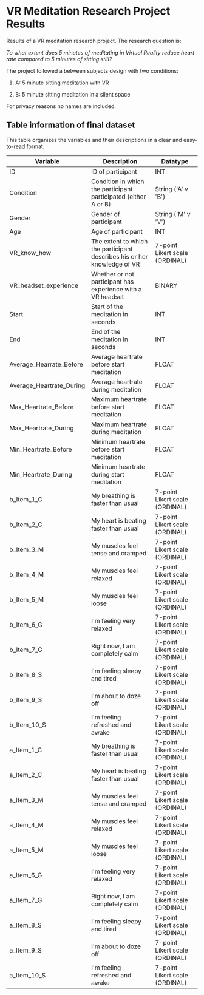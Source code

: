 # VR Meditation Research Project Results

Results of a VR meditation research project. The research question is:

*To what extent does 5 minutes of meditating in Virtual Reality reduce heart rate compared to 5 minutes of sitting still?*

The project followed a between subjects design with two conditions:

1. A: 5 minute sitting meditation with VR

2. B: 5 minute sitting meditation in a silent space

For privacy reasons no names are included.

## Table information of final dataset

This table organizes the variables and their descriptions in a clear and easy-to-read format.

| Variable                 | Description                                                              | Datatype                       |
| ------------------------ | ------------------------------------------------------------------------ | ------------------------------ |
| ID                       | ID of participant                                                        | INT                            |
| Condition                | Condition in which the participant participated (either A or B)          | String ('A' v 'B')             |
| Gender                   | Gender of participant                                                    | String ('M' v 'V')             |
| Age                      | Age of participant                                                       | INT                            |
| VR_know_how              | The extent to which the participant describes his or her knowledge of VR | 7-point Likert scale (ORDINAL) |
| VR_headset_experience    | Whether or not participant has experience with a VR headset              | BINARY                         |
| Start                    | Start of the meditation in seconds                                       | INT                            |
| End                      | End of the meditation in seconds                                         | INT                            |
| Average_Hearrate_Before  | Average heartrate before start meditation                                | FLOAT                          |
| Average_Heartrate_During | Average heartrate during meditation                                      | FLOAT                          |
| Max_Heartrate_Before     | Maximum heartrate before start meditation                                | FLOAT                          |
| Max_Heartrate_During     | Maximum heartrate during meditation                                      | FLOAT                          |
| Min_Heartrate_Before     | Minimum heartrate before start meditation                                | FLOAT                          |
| Min_Heartrate_During     | Minimum heartrate during start meditation                                | FLOAT                          |
| b_Item_1_C               | My breathing is faster than usual                                        | 7-point Likert scale (ORDINAL) |
| b_Item_2_C               | My heart is beating faster than usual                                    | 7-point Likert scale (ORDINAL) |
| b_Item_3_M               | My muscles feel tense and cramped                                        | 7-point Likert scale (ORDINAL) |
| b_Item_4_M               | My muscles feel relaxed                                                  | 7-point Likert scale (ORDINAL) |
| b_Item_5_M               | My muscles feel loose                                                    | 7-point Likert scale (ORDINAL) |
| b_Item_6_G               | I'm feeling very relaxed                                                 | 7-point Likert scale (ORDINAL) |
| b_Item_7_G               | Right now, I am completely calm                                          | 7-point Likert scale (ORDINAL) |
| b_Item_8_S               | I'm feeling sleepy and tired                                             | 7-point Likert scale (ORDINAL) |
| b_Item_9_S               | I'm about to doze off                                                    | 7-point Likert scale (ORDINAL) |
| b_Item_10_S              | I'm feeling refreshed and awake                                          | 7-point Likert scale (ORDINAL) |
| a_Item_1_C               | My breathing is faster than usual                                        | 7-point Likert scale (ORDINAL) |
| a_Item_2_C               | My heart is beating faster than usual                                    | 7-point Likert scale (ORDINAL) |
| a_Item_3_M               | My muscles feel tense and cramped                                        | 7-point Likert scale (ORDINAL) |
| a_Item_4_M               | My muscles feel relaxed                                                  | 7-point Likert scale (ORDINAL) |
| a_Item_5_M               | My muscles feel loose                                                    | 7-point Likert scale (ORDINAL) |
| a_Item_6_G               | I'm feeling very relaxed                                                 | 7-point Likert scale (ORDINAL) |
| a_Item_7_G               | Right now, I am completely calm                                          | 7-point Likert scale (ORDINAL) |
| a_Item_8_S               | I'm feeling sleepy and tired                                             | 7-point Likert scale (ORDINAL) |
| a_Item_9_S               | I'm about to doze off                                                    | 7-point Likert scale (ORDINAL) |
| a_Item_10_S              | I'm feeling refreshed and awake                                          | 7-point Likert scale (ORDINAL) |
